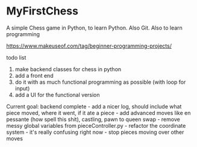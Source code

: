 # MyFirstChess
A simple Chess game in Python, to learn Python. Also Git. Also to learn programming

https://www.makeuseof.com/tag/beginner-programming-projects/

todo list

1. make backend classes for chess in python
2. add a front end
3. do it with as much functional programming as possible (with loop for input)
4. add a UI for the functional version

Current goal: backend complete
    -   add a nicer log, should include what piece moved, where it went, if it ate a piece
    -   add advanced moves like en pessante (how spell this shit), castling, pawn to queen swap
    -   remove messy global variables from pieceController.py
    -   refactor the coordinate system - it's really confusing right now
    -   stop pieces moving over other moves